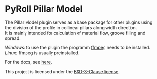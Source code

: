 # PyRoll Pillar Model

The Pillar Model plugin serves as a base package for other plugins using the division of the profile in collinear pillars along width direction.  
It is mainly intended for calculation of material flow, groove filling and spread.

*Windows:* to use the plugin the programm [ffmpeg](https://ffmpeg.org/) needs to be installed.  
*Linux:* ffmpeg is usually preinstalled.

For the docs, see [here](docs/docs.pdf).

This project is licensed under the [BSD-3-Clause license](LICENSE).
